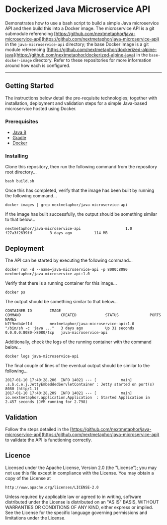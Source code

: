 # Dockerized Java Microservice API #
Demonstrates how to use a bash script to build a simple Java microservice API and then build this into a Docker image. The microservice API is a git submodule referencing [https://github.com/nextmetaphor/java-microservice-api](https://github.com/nextmetaphor/java-microservice-api) in the `java-microservice-api` directory; the base Docker image is a git module referencing [https://github.com/nextmetaphor/dockerized-alpine-java](https://github.com/nextmetaphor/dockerized-alpine-java) in the `base-docker-image` directory. Refer to these repositories for more information around how each is configured. 

***

## Getting Started 
The instructions below detail the pre-requisite technologies; together with installation, deployment and validation steps for a simple Java-based microservice hosted using Docker.

### Prerequisites
* [Java 8](http://www.oracle.com/technetwork/java/javase/downloads/jdk8-downloads-2133151.html)
* [Gradle](https://gradle.org/getting-started-gradle-java/#toggle-id-1)
* [Docker](https://www.docker.com/products/overview#/install_the_platform)

### Installing
Clone this repository, then run the following command from the repository root directory...

    bash build.sh

Once this has completed, verify that the image has been built by running the following command...

    docker images | grep nextmetaphor/java-microservice-api

If the image has built successfully, the output should be something similar to that below...

    nextmetaphor/java-microservice-api                    1.0                 f27a3f2639fd        3 days ago          114 MB

## Deployment
The API can be started by executing the following command...

    docker run -d --name=java-microservice-api -p 8080:8080 nextmetaphor/java-microservice-api:1.0

Verify that there is a running container for this image...

    docker ps

The output should be something similar to that below...

    CONTAINER ID        IMAGE                                                        COMMAND                  CREATED             STATUS              PORTS                    NAMES
    b7f9edb4ef1d        nextmetaphor/java-microservice-api:1.0                       "/bin/sh -c 'java ..."   3 days ago          Up 31 seconds       0.0.0.0:8080->8080/tcp   java-microservice-api

Additionally, check the logs of the running container with the command below...

    docker logs java-microservice-api

The final couple of lines of the eventual output should be similar to the following...

    2017-01-10 17:40:28.206  INFO 14021 --- [           main] .s.b.c.e.j.JettyEmbeddedServletContainer : Jetty started on port(s) 8080 (http/1.1)
    2017-01-10 17:40:28.209  INFO 14021 --- [           main] io.nextmetaphor.application.Application  : Started Application in 2.457 seconds (JVM running for 2.798)

## Validation ##
Follow the steps detailed in the [https://github.com/nextmetaphor/java-microservice-api](https://github.com/nextmetaphor/java-microservice-api) to validate the API is functioning correctly.

## Licence ##
Licensed under the Apache License, Version 2.0 (the "License");
you may not use this file except in compliance with the License.
You may obtain a copy of the License at

    http://www.apache.org/licenses/LICENSE-2.0

Unless required by applicable law or agreed to in writing, software
distributed under the License is distributed on an "AS IS" BASIS,
WITHOUT WARRANTIES OR CONDITIONS OF ANY KIND, either express or implied.
See the License for the specific language governing permissions and
limitations under the License.

